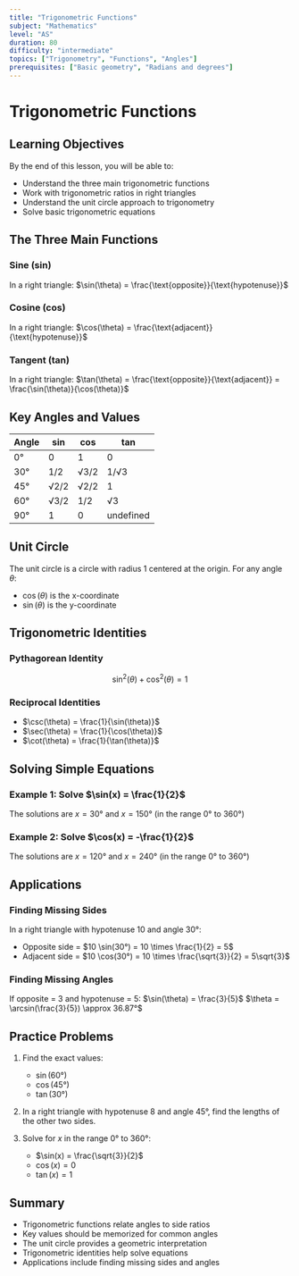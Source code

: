 ```yaml
---
title: "Trigonometric Functions"
subject: "Mathematics"
level: "AS"
duration: 80
difficulty: "intermediate"
topics: ["Trigonometry", "Functions", "Angles"]
prerequisites: ["Basic geometry", "Radians and degrees"]
---
```


# Trigonometric Functions

## Learning Objectives

By the end of this lesson, you will be able to:
- Understand the three main trigonometric functions
- Work with trigonometric ratios in right triangles
- Understand the unit circle approach to trigonometry
- Solve basic trigonometric equations

## The Three Main Functions

### Sine (sin)
In a right triangle: $\sin(\theta) = \frac{\text{opposite}}{\text{hypotenuse}}$

### Cosine (cos)
In a right triangle: $\cos(\theta) = \frac{\text{adjacent}}{\text{hypotenuse}}$

### Tangent (tan)
In a right triangle: $\tan(\theta) = \frac{\text{opposite}}{\text{adjacent}} = \frac{\sin(\theta)}{\cos(\theta)}$

## Key Angles and Values

| Angle | sin | cos | tan |
|-------|-----|-----|-----|
| 0° | 0 | 1 | 0 |
| 30° | 1/2 | √3/2 | 1/√3 |
| 45° | √2/2 | √2/2 | 1 |
| 60° | √3/2 | 1/2 | √3 |
| 90° | 1 | 0 | undefined |

## Unit Circle

The unit circle is a circle with radius 1 centered at the origin. For any angle $\theta$:
- $\cos(\theta)$ is the x-coordinate
- $\sin(\theta)$ is the y-coordinate

## Trigonometric Identities

### Pythagorean Identity
$$\sin^2(\theta) + \cos^2(\theta) = 1$$

### Reciprocal Identities
- $\csc(\theta) = \frac{1}{\sin(\theta)}$
- $\sec(\theta) = \frac{1}{\cos(\theta)}$
- $\cot(\theta) = \frac{1}{\tan(\theta)}$

## Solving Simple Equations

### Example 1: Solve $\sin(x) = \frac{1}{2}$

The solutions are $x = 30°$ and $x = 150°$ (in the range 0° to 360°)

### Example 2: Solve $\cos(x) = -\frac{1}{2}$

The solutions are $x = 120°$ and $x = 240°$ (in the range 0° to 360°)

## Applications

### Finding Missing Sides
In a right triangle with hypotenuse 10 and angle 30°:
- Opposite side = $10 \sin(30°) = 10 \times \frac{1}{2} = 5$
- Adjacent side = $10 \cos(30°) = 10 \times \frac{\sqrt{3}}{2} = 5\sqrt{3}$

### Finding Missing Angles
If opposite = 3 and hypotenuse = 5:
$\sin(\theta) = \frac{3}{5}$
$\theta = \arcsin(\frac{3}{5}) \approx 36.87°$

## Practice Problems

1. Find the exact values:
   - $\sin(60°)$
   - $\cos(45°)$
   - $\tan(30°)$

2. In a right triangle with hypotenuse 8 and angle 45°, find the lengths of the other two sides.

3. Solve for $x$ in the range 0° to 360°:
   - $\sin(x) = \frac{\sqrt{3}}{2}$
   - $\cos(x) = 0$
   - $\tan(x) = 1$

## Summary

- Trigonometric functions relate angles to side ratios
- Key values should be memorized for common angles
- The unit circle provides a geometric interpretation
- Trigonometric identities help solve equations
- Applications include finding missing sides and angles
